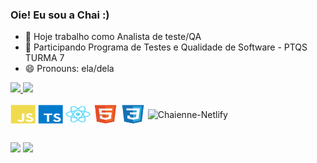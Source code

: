 ### Oie! Eu sou a Chai :)

- 🔭 Hoje trabalho como Analista de teste/QA
- 🌱 Participando Programa de Testes e Qualidade de Software - PTQS TURMA 7
- 😄 Pronouns: ela/dela
 <div>
  <a href="https://github.com/chaiennecsilva">
   <img height="180em" src="https://github-readme-stats.vercel.app/api?username=chaiennecsilva&show_icons=true&theme=dracula&include_all_commits=true&count_private=true"/>
   <img height="180em" src="https://github-readme-stats.vercel.app/api/top-langs/?username=chaiennecsilva&layout=compact&langs_count=7&theme=dracula"/>
  </a>
</div>
<div style="display: inline_block"><br>
  <img align="center" alt="Chaienne-Js" height="30" width="40" src="https://raw.githubusercontent.com/devicons/devicon/master/icons/javascript/javascript-plain.svg">
  <img align="center" alt="Chaienne-Ts" height="30" width="40" src="https://raw.githubusercontent.com/devicons/devicon/master/icons/typescript/typescript-plain.svg">
  <img align="center" alt="Chaienne-React" height="30" width="40" src="https://raw.githubusercontent.com/devicons/devicon/master/icons/react/react-original.svg">
  <img align="center" alt="Chaienne-HTML" height="30" width="40" src="https://raw.githubusercontent.com/devicons/devicon/master/icons/html5/html5-original.svg">
  <img align="center" alt="Chaienne-CSS" height="30" width="40" src="https://raw.githubusercontent.com/devicons/devicon/master/icons/css3/css3-original.svg">
  <img align="center" alt="Chaienne-Netlify" height="30" width="40" src="https://icongr.am/devicon/amazonwebservices-original-wordmark.svg?size=128&color=currentColor">

</div>
  
  
  ##
  
  
<div>
      <a href = "mailto:chaiennecsilva@gmail.com "><img src="https://img.shields.io/badge/-Gmail-%23333?style=for-the-badge&logo=gmail&logoColor=white" target="_blank"></a>
      <a href="https://www.linkedin.com/in/chaiennecsilva/" target="_blank"><img src="https://img.shields.io/badge/-LinkedIn-%230077B5?style=for-the-badge&logo=linkedin&logoColor=white" target="_blank"></a> 
 </div>
